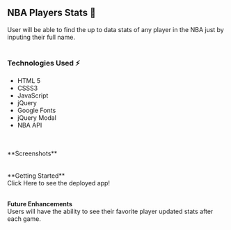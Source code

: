 ## NBA Players Stats 🏀 
User will be able to find the up to data stats of any player in the NBA just by inputing their full name.
<br />
<br />
### Technologies Used ⚡
- HTML 5
- CSSS3
- JavaScript
- jQuery
- Google Fonts
- jQuery Modal
- NBA API
<br />
<br />
**Screenshots**
<br />

<br />
<br />
**Getting Started**
<br />
Click Here to see the deployed app!
<br />
<br /> 


 **Future Enhancements**
 <br />
 Users will have the ability to see their favorite player updated stats after each game.
